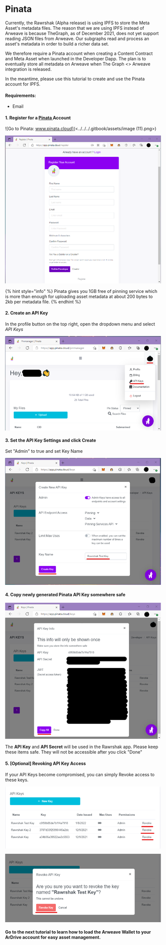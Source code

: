 # Pinata

Currently, the Rawrshak (Alpha release) is using IPFS to store the Meta Asset's metadata files. The reason that we are using IPFS instead of Arweave is because TheGraph, as of December 2021, does not yet support reading JSON files from Arweave. Our subgraphs read and process an asset's metadata in order to build a richer data set.&#x20;

We therefore require a Pinata account when creating a Content Contract and Meta Asset when launched in the Developer Dapp. The plan is to eventually store all metadata on Arweave when The Graph <> Arweave integration is released.&#x20;

In the meantime, please use this tutorial to create and use the Pinata account for IPFS.

#### Requirements:

* Email

#### 1. Register for a [Pinata ](https://www.pinata.cloud)Account

![Go to Pinata: www.pinata.cloud](<../../../.gitbook/assets/image (11).png>)

![Register for Pinata](<../../../.gitbook/assets/image (31).png>)

{% hint style="info" %}
Pinata gives you 1GB free of pinning service which is more than enough for uploading asset metadata at about 200 bytes to 2kb per metadata file.
{% endhint %}

#### 2. Create an API Key

In the profile button on the top right, open the dropdown menu and select _API Keys_

![API Keys](<../../../.gitbook/assets/image (20).png>)

#### 3. Set the API Key Settings and click Create

Set "Admin" to true and set Key Name

![Set API Key Settings](<../../../.gitbook/assets/image (19).png>)

#### 4. Copy newly generated Pinata API Key somewhere safe

![Click "Copy All" and paste the keys somewhere safe.](<../../../.gitbook/assets/image (15).png>)

The **API Key** and **API Secret** will be used in the Rawrshak app. Please keep these items safe. They will not be accessible after you click "Done"

#### 5. \[Optional] Revoking API Key Access

If your API Keys become compromised, you can simply Revoke access to these keys.&#x20;

![Revoking Access](<../../../.gitbook/assets/image (10).png>)

![Revoke Key](<../../../.gitbook/assets/image (21).png>)

#### Go to the next tutorial to learn how to load the Arweave Wallet to your ArDrive account for easy asset management.
